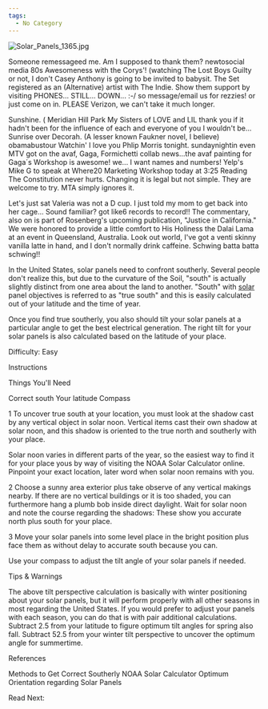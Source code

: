 ```yaml
---
tags:
  - No Category
---
```

![](Solar_Panels_1365.jpg "Solar_Panels_1365.jpg")

Someone remessageed me. Am I supposed to thank them? newtosocial media
80s Awesomeness with the Corys'! (watching The Lost Boys Guilty or not,
I don't Casey Anthony is going to be invited to babysit. The Set
registered as an (Alternative) artist with The Indie. Show them support
by visiting PHONES... STILL... DOWN... :-/ so message/email us for
rezzies! or just come on in. PLEASE Verizon, we can't take it much
longer.

Sunshine. ( Meridian Hill Park My Sisters of LOVE and LIL thank you if
it hadn't been for the influence of each and everyone of you I wouldn't
be... Sunrise over Decorah. (A lesser known Faukner novel, I believe)
obamabustour Watchin' I love you Phlip Morris tonight. sundaynightin
even MTV got on the avaf, Gaga, Formichetti collab news...the avaf
painting for Gaga´s Workshop is awesome! we... I want names and numbers!
Yelp's Mike G to speak at Where20 Marketing Workshop today at 3:25
Reading The Constitution never hurts. Changing it is legal but not
simple. They are welcome to try. MTA simply ignores it.

Let's just sat Valeria was not a D cup. I just told my mom to get back
into her cage... Sound familiar? got like6 records to record!! The
commentary, also on is part of Rosenberg's upcoming publication,
"Justice in California." We were honored to provide a little comfort to
His Holiness the Dalai Lama at an event in Queensland, Australia. Look
out world, I've got a venti skinny vanilla latte in hand, and I don't
normally drink caffeine. Schwing batta batta schwing!!

In the United States, solar panels need to confront southerly. Several
people don't realize this, but due to the curvature of the Soil, "south"
is actually slightly distinct from one area about the land to another.
"South" with
[solar](http://funditor.110mb.com/wiki/index.php/User:Solarpanels123#Solar_Panels_-_How_to_Wire_Solar_Panels_to_a_Battery)
panel objectives is referred to as "true south" and this is easily
calculated out of your latitude and the time of year.

Once you find true southerly, you also should tilt your solar panels at
a particular angle to get the best electrical generation. The right tilt
for your solar panels is also calculated based on the latitude of your
place.

Difficulty: Easy

Instructions

Things You'll Need

Correct south Your latitude Compass

1 To uncover true south at your location, you must look at the shadow
cast by any vertical object in solar noon. Vertical items cast their own
shadow at solar noon, and this shadow is oriented to the true north and
southerly with your place.

Solar noon varies in different parts of the year, so the easiest way to
find it for your place yous by way of visiting the NOAA Solar Calculator
online. Pinpoint your exact location, later word when solar noon remains
with you.

2 Choose a sunny area exterior plus take observe of any vertical makings
nearby. If there are no vertical buildings or it is too shaded, you can
furthermore hang a plumb bob inside direct daylight. Wait for solar noon
and note the course regarding the shadows: These show you accurate north
plus south for your place.

3 Move your solar panels into some level place in the bright position
plus face them as without delay to accurate south because you can.

Use your compass to adjust the tilt angle of your solar panels if
needed.

Tips & Warnings

The above tilt perspective calculation is basically with winter
positioning about your solar panels, but it will perform properly with
all other seasons in most regarding the United States. If you would
prefer to adjust your panels with each season, you can do that is with
pair additional calculations. Subtract 2.5 from your latitude to figure
optimum tilt angles for spring also fall. Subtract 52.5 from your winter
tilt perspective to uncover the optimum angle for summertime.

References

Methods to Get Correct Southerly NOAA Solar Calculator Optimum
Orientation regarding Solar Panels

Read Next:
